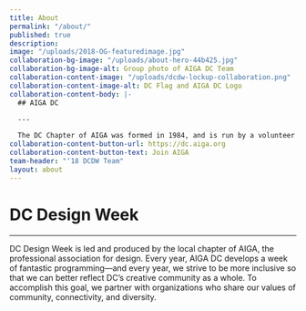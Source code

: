 ```yaml
---
title: About
permalink: "/about/"
published: true
description:
image: "/uploads/2018-OG-featuredimage.jpg"
collaboration-bg-image: "/uploads/about-hero-44b425.jpg"
collaboration-bg-image-alt: Group photo of AIGA DC Team
collaboration-content-image: "/uploads/dcdw-lockup-collaboration.png"
collaboration-content-image-alt: DC Flag and AIGA DC Logo
collaboration-content-body: |-
  ## AIGA DC

  ---

  The DC Chapter of AIGA was formed in 1984, and is run by a volunteer board of directors. With over 1,100 members, AIGA DC is the fifth largest and one of the oldest chapters in the nation. We strive to cultivate, connect, and celebrate the diverse work and people that make up our DC creative community.
collaboration-content-button-url: https://dc.aiga.org
collaboration-content-button-text: Join AIGA
team-header: "‘18 DCDW Team"
layout: about
---
```


# DC Design Week

---

DC Design Week is led and produced by the local chapter of AIGA, the professional association for design. Every year, AIGA DC develops a week of fantastic programming—and every year, we strive to be more inclusive so that we can better reflect DC’s creative community as a whole. To accomplish this goal, we partner with organizations who share our values of community, connectivity, and diversity.